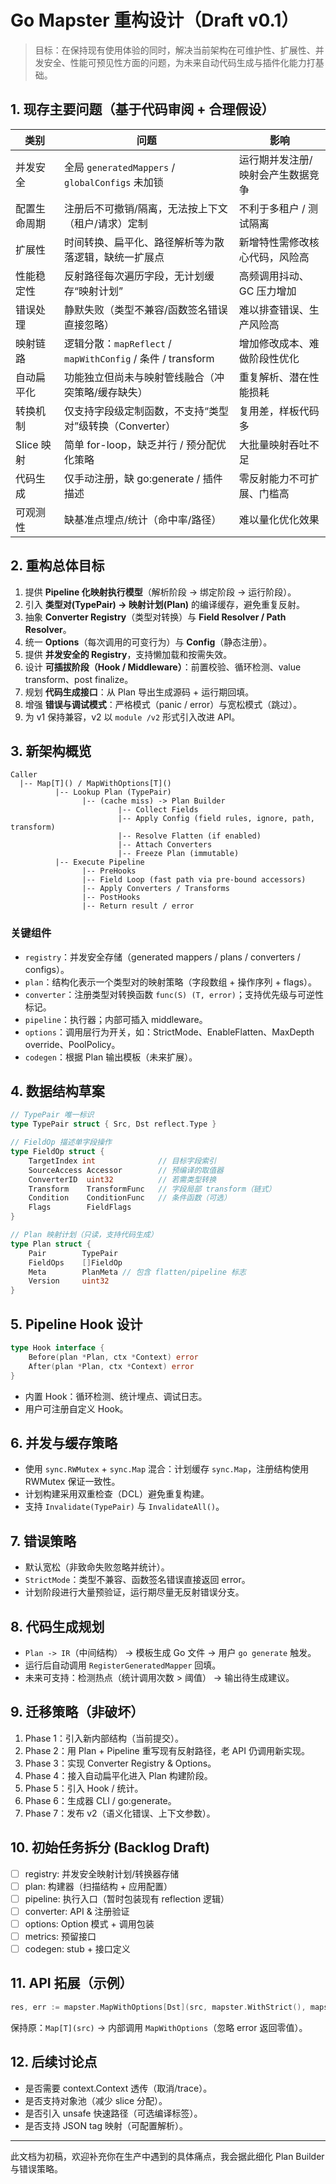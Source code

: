 # Go Mapster 重构设计（Draft v0.1）

> 目标：在保持现有使用体验的同时，解决当前架构在可维护性、扩展性、并发安全、性能可预见性方面的问题，为未来自动代码生成与插件化能力打基础。

## 1. 现存主要问题（基于代码审阅 + 合理假设）

| 类别 | 问题 | 影响 |
|------|------|------|
| 并发安全 | 全局 `generatedMappers` / `globalConfigs` 未加锁 | 运行期并发注册/映射会产生数据竞争 |
| 配置生命周期 | 注册后不可撤销/隔离，无法按上下文（租户/请求）定制 | 不利于多租户 / 测试隔离 |
| 扩展性 | 时间转换、扁平化、路径解析等为散落逻辑，缺统一扩展点 | 新增特性需修改核心代码，风险高 |
| 性能稳定性 | 反射路径每次遍历字段，无计划缓存“映射计划” | 高频调用抖动、GC 压力增加 |
| 错误处理 | 静默失败（类型不兼容/函数签名错误直接忽略） | 难以排查错误、生产风险高 |
| 映射链路 | 逻辑分散：`mapReflect` / `mapWithConfig` / 条件 / transform | 增加修改成本、难做阶段性优化 |
| 自动扁平化 | 功能独立但尚未与映射管线融合（冲突策略/缓存缺失） | 重复解析、潜在性能损耗 |
| 转换机制 | 仅支持字段级定制函数，不支持“类型对”级转换（Converter） | 复用差，样板代码多 |
| Slice 映射 | 简单 for-loop，缺乏并行 / 预分配优化策略 | 大批量映射吞吐不足 |
| 代码生成 | 仅手动注册，缺 go:generate / 插件描述 | 零反射能力不可扩展、门槛高 |
| 可观测性 | 缺基准点埋点/统计（命中率/路径） | 难以量化优化效果 |

## 2. 重构总体目标

1. 提供 **Pipeline 化映射执行模型**（解析阶段 -> 绑定阶段 -> 运行阶段）。
2. 引入 **类型对(TypePair) -> 映射计划(Plan)** 的编译缓存，避免重复反射。
3. 抽象 **Converter Registry**（类型对转换）与 **Field Resolver / Path Resolver**。
4. 统一 **Options**（每次调用的可变行为）与 **Config**（静态注册）。
5. 提供 **并发安全的 Registry**，支持懒加载和按需失效。
6. 设计 **可插拔阶段（Hook / Middleware）**：前置校验、循环检测、value transform、post finalize。
7. 规划 **代码生成接口**：从 Plan 导出生成源码 + 运行期回填。
8. 增强 **错误与调试模式**：严格模式（panic / error）与宽松模式（跳过）。
9. 为 v1 保持兼容，v2 以 `module /v2` 形式引入改进 API。

## 3. 新架构概览

```text
Caller
  |-- Map[T]() / MapWithOptions[T]()
          |-- Lookup Plan (TypePair)
                |-- (cache miss) -> Plan Builder
                        |-- Collect Fields
                        |-- Apply Config (field rules, ignore, path, transform)
                        |-- Resolve Flatten (if enabled)
                        |-- Attach Converters
                        |-- Freeze Plan (immutable)
          |-- Execute Pipeline
                |-- PreHooks
                |-- Field Loop (fast path via pre-bound accessors)
                |-- Apply Converters / Transforms
                |-- PostHooks
                |-- Return result / error
```

### 关键组件
- `registry`：并发安全存储（generated mappers / plans / converters / configs）。
- `plan`：结构化表示一个类型对的映射策略（字段数组 + 操作序列 + flags）。
- `converter`：注册类型对转换函数 `func(S) (T, error)`；支持优先级与可逆性标记。
- `pipeline`：执行器；内部可插入 middleware。
- `options`：调用层行为开关，如：StrictMode、EnableFlatten、MaxDepth override、PoolPolicy。
- `codegen`：根据 Plan 输出模板（未来扩展）。

## 4. 数据结构草案

```go
// TypePair 唯一标识
type TypePair struct { Src, Dst reflect.Type }

// FieldOp 描述单字段操作
type FieldOp struct {
    TargetIndex int              // 目标字段索引
    SourceAccess Accessor        // 预编译的取值器
    ConverterID  uint32          // 若需类型转换
    Transform    TransformFunc   // 字段局部 transform（链式）
    Condition    ConditionFunc   // 条件函数（可选）
    Flags        FieldFlags
}

// Plan 映射计划（只读，支持代码生成）
type Plan struct {
    Pair        TypePair
    FieldOps    []FieldOp
    Meta        PlanMeta // 包含 flatten/pipeline 标志
    Version     uint32
}
```

## 5. Pipeline Hook 设计

```go
type Hook interface {
    Before(plan *Plan, ctx *Context) error
    After(plan *Plan, ctx *Context) error
}
```
- 内置 Hook：循环检测、统计埋点、调试日志。
- 用户可注册自定义 Hook。

## 6. 并发与缓存策略
- 使用 `sync.RWMutex` + `sync.Map` 混合：计划缓存 `sync.Map`，注册结构使用 RWMutex 保证一致性。
- 计划构建采用双重检查（DCL）避免重复构建。
- 支持 `Invalidate(TypePair)` 与 `InvalidateAll()`。

## 7. 错误策略
- 默认宽松（非致命失败忽略并统计）。
- `StrictMode`：类型不兼容、函数签名错误直接返回 error。
- 计划阶段进行大量预验证，运行期尽量无反射错误分支。

## 8. 代码生成规划
- `Plan -> IR`（中间结构） -> 模板生成 Go 文件 -> 用户 `go generate` 触发。
- 运行后自动调用 `RegisterGeneratedMapper` 回填。
- 未来可支持：检测热点（统计调用次数 > 阈值） → 输出待生成建议。

## 9. 迁移策略（非破坏）
1. Phase 1：引入新内部结构（当前提交）。
2. Phase 2：用 Plan + Pipeline 重写现有反射路径，老 API 仍调用新实现。
3. Phase 3：实现 Converter Registry & Options。
4. Phase 4：接入自动扁平化进入 Plan 构建阶段。
5. Phase 5：引入 Hook / 统计。
6. Phase 6：生成器 CLI / go:generate。
7. Phase 7：发布 v2（语义化错误、上下文参数）。

## 10. 初始任务拆分 (Backlog Draft)
- [ ] registry: 并发安全映射计划/转换器存储
- [ ] plan: 构建器（扫描结构 + 应用配置）
- [ ] pipeline: 执行入口（暂时包装现有 reflection 逻辑）
- [ ] converter: API & 注册验证
- [ ] options: Option 模式 + 调用包装
- [ ] metrics: 预留接口
- [ ] codegen: stub + 接口定义

## 11. API 拓展（示例）
```go
res, err := mapster.MapWithOptions[Dst](src, mapster.WithStrict(), mapster.WithFlattenDepth(2))
```

保持原：`Map[T](src)` → 内部调用 `MapWithOptions`（忽略 error 返回零值）。

## 12. 后续讨论点
- 是否需要 context.Context 透传（取消/trace）。
- 是否支持对象池（减少 slice 分配）。
- 是否引入 unsafe 快速路径（可选编译标签）。
- 是否支持 JSON tag 映射（可配置解析）。

---
此文档为初稿，欢迎补充你在生产中遇到的具体痛点，我会据此细化 Plan Builder 与错误策略。
